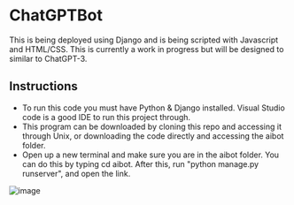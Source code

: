 # ChatGPTBot

This is being deployed using Django and is being scripted with Javascript and HTML/CSS. This is currently a work in progress but will be designed to similar to ChatGPT-3.

<h2>Instructions</h2>

- To run this code you must have Python & Django installed. Visual Studio code is a good IDE to run this project through.
- This program can be downloaded by cloning this repo and accessing it through Unix, or downloading the code directly and accessing the aibot folder.
- Open up a new terminal and make sure you are in the aibot folder. You can do this by typing cd aibot. After this, run "python manage.py runserver", and open the link.

![image](https://github.com/Hamoozi/ChatBot/assets/82399910/c38ca428-99ec-4338-8175-d03c90418d8e)
